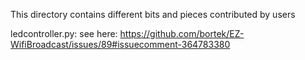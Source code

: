 This directory contains different bits and pieces contributed by users


ledcontroller.py:
see here: https://github.com/bortek/EZ-WifiBroadcast/issues/89#issuecomment-364783380

